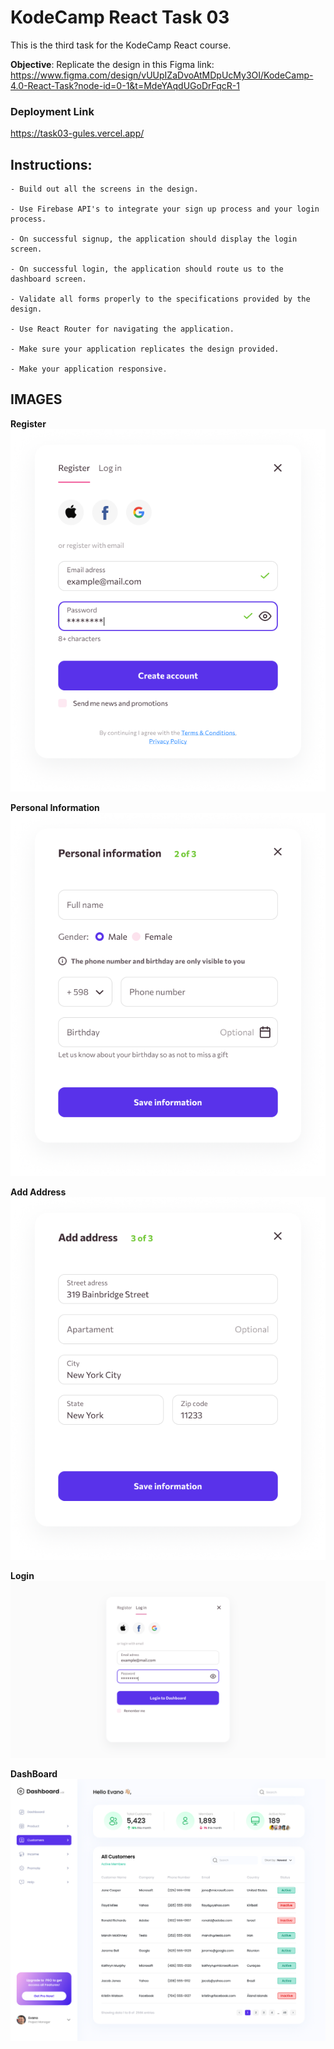 # KodeCamp React Task 03

This is the third task for the KodeCamp React course.

**Objective**: Replicate the design in this Figma link: https://www.figma.com/design/vUUpIZaDvoAtMDpUcMy3OI/KodeCamp-4.0-React-Task?node-id=0-1&t=MdeYAqdUGoDrFqcR-1

### Deployment Link
https://task03-gules.vercel.app/


## Instructions:
```
- Build out all the screens in the design.

- Use Firebase API's to integrate your sign up process and your login process.

- On successful signup, the application should display the login screen.

- On successful login, the application should route us to the dashboard screen.

- Validate all forms properly to the specifications provided by the design.

- Use React Router for navigating the application.

- Make sure your application replicates the design provided.

- Make your application responsive.
```

## **IMAGES**
**Register**
![Register](../taskSamples/react_task_03/Frame.png)

**Personal Information**
![PersonalInformation](../taskSamples/react_task_03/Frame2.png)

**Add Address**
![Add Address](../taskSamples/react_task_03/Frame4.png)

**Login**
![Login](../taskSamples/react_task_03/Login%20Screen.png)

**DashBoard**
![DashBoard](../taskSamples/react_task_03/Dashboard.png)
